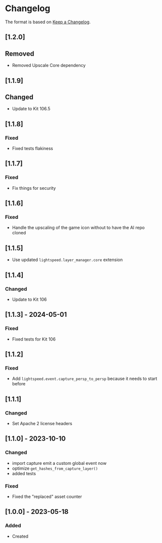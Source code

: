 # Changelog
The format is based on [Keep a Changelog](https://keepachangelog.com/en/1.0.0/).

## [1.2.0]
## Removed
- Removed Upscale Core dependency

## [1.1.9]
## Changed
- Update to Kit 106.5

## [1.1.8]
### Fixed
- Fixed tests flakiness

## [1.1.7]
### Fixed
- Fix things for security

## [1.1.6]
### Fixed
- Handle the upscaling of the game icon without to have the AI repo cloned

## [1.1.5]
- Use updated `lightspeed.layer_manager.core` extension

## [1.1.4]
### Changed
- Update to Kit 106

## [1.1.3] - 2024-05-01
### Fixed
- Fixed tests for Kit 106

## [1.1.2]
### Fixed
- Add `lightspeed.event.capture_persp_to_persp` because it needs to start before

## [1.1.1]
### Changed
- Set Apache 2 license headers

## [1.1.0] - 2023-10-10
### Changed
- import capture emit a custom global event now
- optimize `get_hashes_from_capture_layer()`
- added tests

### Fixed
- Fixed the "replaced" asset counter

## [1.0.0] - 2023-05-18
### Added
- Created
